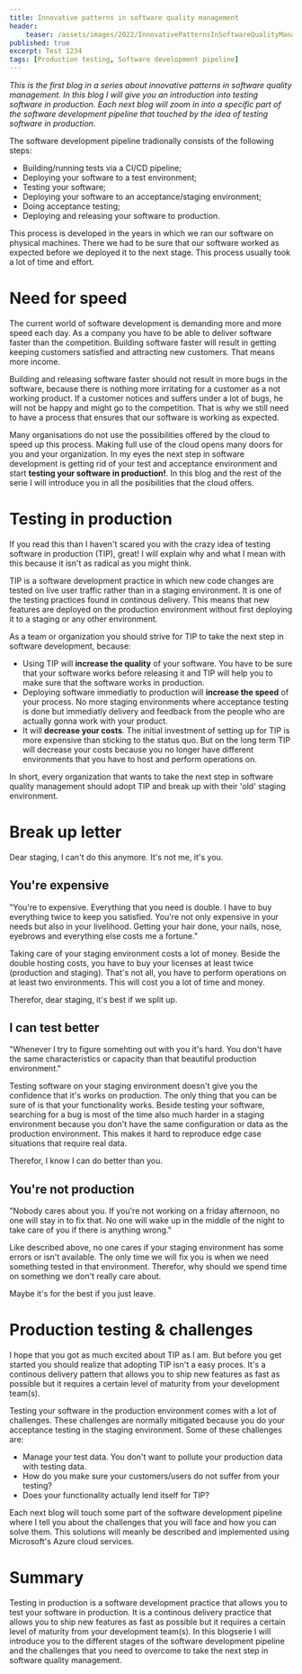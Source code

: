 ```yaml
---
title: Innovative patterns in software quality management
header:    
    teaser: /assets/images/2022/InnovativePatternsInSoftwareQualityManagement/blogheader.png
published: true
excerpt: Test 1234
tags: [Production testing, Software development pipeline]
---
```


*This is the first blog in a series about innovative patterns in software quality management. In this blog I will give you an introduction into testing software in production. Each next blog will zoom in into a specific part of the software development pipeline that touched by the idea of testing software in production.*

The software development pipeline tradionally consists of the following steps:
- Building/running tests via a CI/CD pipeline;
- Deploying your software to a test environment;
- Testing your software;
- Deploying your software to an acceptance/staging environment;
- Doing acceptance testing;
- Deploying and releasing your software to production.

This process is developed in the years in which we ran our software on physical machines. There we had to be sure that our software worked as expected before we deployed it to the next stage. This process usually took a lot of time and effort.

# Need for speed
The current world of software development is demanding more and more speed each day. As a company you have to be able to deliver software faster than the competition. Building software faster will result in getting keeping customers satisfied and attracting new customers. That means more income. 

Building and releasing software faster should not result in more bugs in the software, because there is nothing more irritating for a customer as a not working product. If a customer notices and suffers under a lot of bugs, he will not be happy and might go to the competition. That is why we still need to have a process that ensures that our software is working as expected. 

Many organisations do not use the possibilities offered by the cloud to speed up this process. Making full use of the cloud opens many doors for you and your organization. In my eyes the next step in software development is getting rid of your test and acceptance environment and start **testing your software in production!**. In this blog and the rest of the serie I will introduce you in all the posibilities that the cloud offers.

# Testing in production
If you read this than I haven't scared you with the crazy idea of testing software in production (TIP), great! I will explain why and what I mean with this because it isn't as radical as you might think.

TIP is a software development practice in which new code changes are tested on live user traffic rather than in a staging environment. It is one of the testing practices found in continous delivery. This means that new features are deployed on the production environment without first deploying it to a staging or any other environment.

As a team or organization you should strive for TIP to take the next step in software development, because:
-  Using TIP will **increase the quality** of your software. You have to be sure that your software works before releasing it and TIP will help you to make sure that the software works in production. 
- Deploying software immediatly to production will **increase the speed** of your process. No more staging environments where acceptance testing is done but immediatly delivery and feedback from the people who are actually gonna work with your product. 
- It will **decrease your costs**. The initial investment of setting up for TIP is more expensive than sticking to the status quo. But on the long term TIP will decrease your costs because you no longer have different environments that you have to host and perform operations on.

In short, every organization that wants to take the next step in software quality management should adopt TIP and break up with their 'old' staging environment.

# Break up letter
Dear staging, I can't do this anymore. It's not me, it's you. 

## You're expensive
"You're to expensive. Everything that you need is double. I have to buy everything twice to keep you satisfied. You're not only expensive in your needs but also in your livelihood. Getting your hair done, your nails, nose, eyebrows and everything else costs me a fortune."

Taking care of your staging environment costs a lot of money. Beside the double hosting costs, you have to buy your licenses at least twice (production and staging). That's not all, you have to perform operations on at least two environments. This will cost you a lot of time and money. 

Therefor, dear staging, it's best if we split up.

## I can test better
"Whenever I try to figure somehting out with you it's hard. You don't have the same characteristics or capacity than that beautiful production environment."

Testing software on your staging environment doesn't give you the confidence that it's works on production. The only thing that you can be sure of is that your functionality works. Beside testing your software, searching for a bug is most of the time also much harder in a staging environment because you don't have the same configuration or data as the production environment. This makes it hard to reproduce edge case situations that require real data.

Therefor, I know I can do better than you.

## You're not production
"Nobody cares about you. If you're not working on a friday afternoon, no one will stay in to fix that. No one will wake up in the middle of the night to take care of you if there is anything wrong."

Like described above, no one cares if your staging environment has some errors or isn't available. The only time we will fix you is when we need something tested in that environment. Therefor, why should we spend time on something we don't really care about. 

Maybe it's for the best if you just leave.

# Production testing & challenges
I hope that you got as much excited about TIP as I am. But before you get started you should realize that adopting TIP isn't a easy proces. It's a continous delivery pattern that allows you to ship new features as fast as possible but it requires a certain level of maturity from your development team(s).

Testing your software in the production environment comes with a lot of challenges. These challenges are normally mitigated because you do your acceptance testing in the staging environment. Some of these challenges are:
- Manage your test data. You don't want to pollute your production data with testing data.
- How do you make sure your customers/users do not suffer from your testing?
- Does your functionality actually lend itself for TIP?

Each next blog will touch some part of the software development pipeline where I tell you about the challenges that you will face and how you can solve them. This solutions will meanly be described and implemented using Microsoft's Azure cloud services.

# Summary
Testing in production is a software development practice that allows you to test your software in production. It is a continous delivery practice that allows you to ship new features as fast as possible but it requires a certain level of maturity from your development team(s). 
In this blogserie I will introduce you to the different stages of the software development pipeline and the challenges that you need to overcome to take the next step in software quality management.